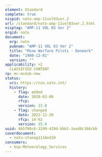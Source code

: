 ```yaml
---
element: Standard
complete: true
nispid: nato-amp-11vol03ver.2
url: /standard/nato-amp-11vol03ver.2.html
nisptag: "AMP-11 VOL 03 Ver 2"
orgid: nato
document:
  org: nato
  pubnum: "AMP-11 VOL 03 Ver 2"
  title: "Mine Warfare Pilots - Denmark"
  date: "1980-12-01"
  version: ""
applicability: >2
  CLASSIFIED CONTENT
rp: mc-mcmsb-nmw
status:
  uri: https://nso.nato.int/
  history: 
    - flag: added
      date: 2020-02-08
      rfcp: 
      version: 13.0
    - flag: changed
      date: 2022-12-20
      rfcp: 14-62
      version: 15.0
uuid: 4b5f98c6-3299-419d-bbb1-1ead0c166cbb
coverdocument:
  - nato-stanag1116ed10
consumers:
  - bsp-Meteorology_Services
---
```

